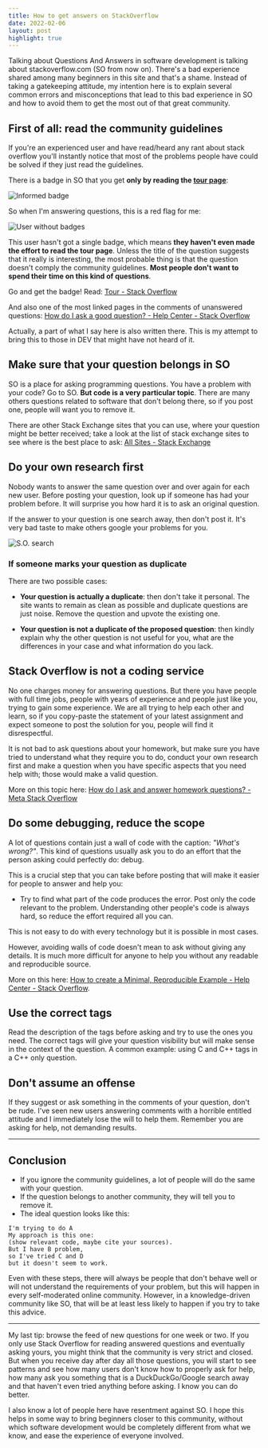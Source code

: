 ```yaml
---
title: How to get answers on StackOverflow
date: 2022-02-06
layout: post
highlight: true
---
```

Talking about Questions And Answers in software development is talking about stackoverflow.com (SO from now on). There's a bad experience shared among many beginners in this site and that's a shame. Instead of taking a gatekeeping attitude, my intention here is to explain several common errors and misconceptions that lead to this bad experience in SO and how to avoid them to get the most out of that great community.

## First of all: read the community guidelines

If you're an experienced user and have read/heard any rant about stack overflow you'll instantly notice that most of the problems people have could be solved if they just read the guidelines.

There is a badge in SO that you get **only by reading the [tour page](https://stackoverflow.com/tour)**:

![Informed badge](https://dev-to-uploads.s3.amazonaws.com/uploads/articles/i8xzppryf7v4259c1wx2.png) 

So when I'm answering questions, this is a red flag for me:

![User without badges](https://dev-to-uploads.s3.amazonaws.com/uploads/articles/f2nze608arv3woxzhu7p.png)
 
This user hasn't got a single badge, which means **they haven't even made the effort to read the tour page**. Unless the title of the question suggests that it really is interesting, the most probable thing is that the question doesn't comply the community guidelines. **Most people don't want to spend their time on this kind of questions**.

Go and get the badge! Read: [Tour - Stack Overflow](https://stackoverflow.com/tour)

And also one of the most linked pages in the comments of unanswered questions: [How do I ask a good question? - Help Center - Stack Overflow](https://stackoverflow.com/help/how-to-ask)

Actually, a part of what I say here is also written there. This is my attempt to bring this to those in DEV that might have not heard of it.

## Make sure that your question belongs in SO

SO is a place for asking programming questions. You have a problem with your code? Go to SO. **But code is a very particular topic**. There are many others questions related to software that don't belong there, so if you post one, people will want you to remove it. 

There are other Stack Exchange sites that you can use, where your question might be better received; take a look at the list of stack exchange sites to see where is the best place to ask: [All Sites - Stack Exchange](https://stackexchange.com/sites?view=list#technology-traffic)

## Do your own research first

Nobody wants to answer the same question over and over again for each new user. Before posting your question, look up if someone has had your problem before. It will surprise you how hard it is to ask an original question.

If the answer to your question is one search away, then don't post it. It's very bad taste to make others google your problems for you.

![S.O. search](https://dev-to-uploads.s3.amazonaws.com/uploads/articles/dl7l27msruv0tex3r1hb.png)

### If someone marks your question as duplicate
There are two possible cases:

- **Your question is actually a duplicate**: then don't take it personal. The site wants to remain as clean as possible and duplicate questions are just noise. Remove the question and upvote the existing one.

- **Your question is not a duplicate of the proposed question**: then kindly explain why the other question is not useful for you, what are the differences in your case and what information do you lack.

## Stack Overflow is not a coding service

No one charges money for answering questions. But there you have people with full time jobs, people with years of experience and people just like you, trying to gain some experience. We are all trying to help each other and learn, so if you copy-paste the statement of your latest assignment and expect someone to post the solution for you, people will find it disrespectful.

It is not bad to ask questions about your homework, but make sure you have tried to understand what they require you to do, conduct your own research first and make a question when you have specific aspects that you need help with; those would make a valid question.

More on this topic here: [How do I ask and answer homework questions? - Meta Stack Overflow](https://meta.stackoverflow.com/questions/334822/how-do-i-ask-and-answer-homework-questions)

## Do some debugging, reduce the scope

A lot of questions contain just a wall of code with the caption: *"What's wrong?"*. This kind of questions usually ask you to do an effort that the person asking could perfectly do: debug.

This is a crucial step that you can take before posting that will make it easier for people to answer and help you:
- Try to find what part of the code produces the error. Post only the code relevant to the problem. Understanding other people's code is always hard, so reduce the effort required all you can.

This is not easy to do with every technology but it is possible in most cases.

However, avoiding walls of code doesn't mean to ask without giving any details. It is much more difficult for anyone to help you without any readable and reproducible source.

More on this here: [How to create a Minimal, Reproducible Example - Help Center - Stack Overflow](https://stackoverflow.com/help/minimal-reproducible-example).

## Use the correct tags

Read the description of the tags before asking and try to use the ones you need. The correct tags will give your question visibility but will make sense in the context of the question. A common example: using C and C++ tags in a C++ only question.

## Don't assume an offense

If they suggest or ask something in the comments of your question, don't be rude. I've seen new users answering comments with a horrible entitled attitude and I immediately lose the will to help them. Remember you are asking for help, not demanding results.

***

## Conclusion

- If you ignore the community guidelines, a lot of people will do the same with your question.
- If the question belongs to another community, they will tell you to remove it.
- The ideal question looks like this:
```
I'm trying to do A
My approach is this one:
(show relevant code, maybe cite your sources).
But I have B problem, 
so I've tried C and D
but it doesn't seem to work.
```

Even with these steps, there will always be people that don't behave well or will not understand the requirements of your problem, but this will happen in every self-moderated online community. However, in a knowledge-driven community like SO, that will be at least less likely to happen if you try to take this advice.

***

My last tip: browse the feed of new questions for one week or two. If you only use Stack Overflow for reading answered questions and eventually asking yours, you might think that the community is very strict and closed. But when you receive day after day all those questions, you will start to see patterns and see how many users don't know how to properly ask for help, how many ask you something that is a DuckDuckGo/Google search away and that haven't even tried anything before asking. I know you can do better.

I also know a lot of people here have resentment against SO. I hope this helps in some way to bring beginners closer to this community, without which software development would be completely different from what we know, and ease the experience of everyone involved.